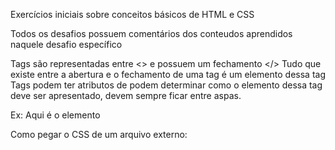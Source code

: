 Exercícios iniciais sobre conceitos básicos de HTML e CSS

Todos os desafios possuem comentários dos conteudos aprendidos naquele desafio específico


Tags são representadas entre <> e possuem um fechamento </>
Tudo que existe entre a abertura e o fechamento de uma tag é um elemento dessa tag
Tags podem ter atributos de podem determinar como o elemento dessa tag deve ser apresentado, devem sempre ficar entre aspas.

 Ex: <tag atributo="">Aqui é o elemento</tag>

 Como pegar o CSS de um arquivo externo:
 <link rel="stylesheet" type="text/css" href="mystyle.css">

